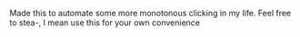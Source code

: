 Made this to automate some more monotonous clicking in my life. Feel free to stea-, I mean use this for your own convenience
